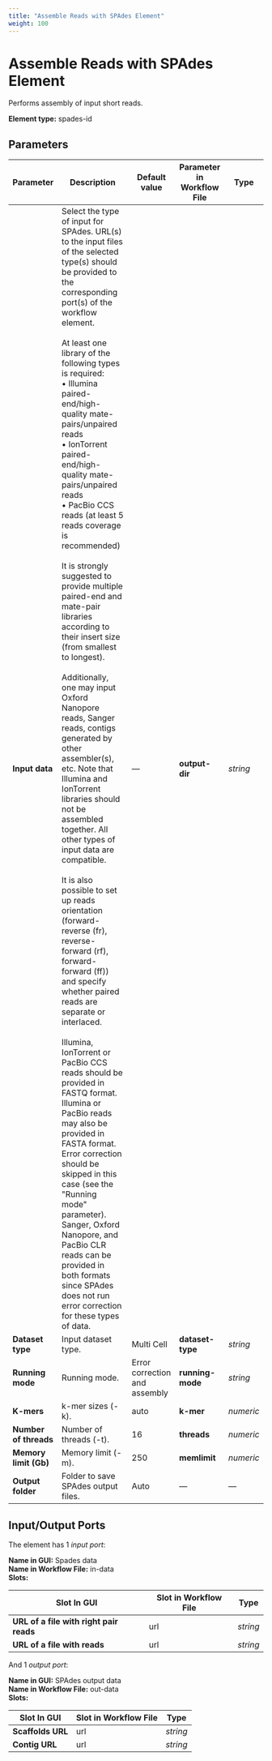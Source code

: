 ```yaml
---
title: "Assemble Reads with SPAdes Element"
weight: 100
---
```


# Assemble Reads with SPAdes Element

Performs assembly of input short reads.

**Element type:** spades-id

## Parameters

| Parameter             | Description                                                                                                                                                                                                                                                                                                                                                                                                                                                                                                                                                                                                                                                                                                                                                                                                                                                                                                                                                                                                                                                                                                                                                                                                                                                                                                                                                                                                           | Default value                 | Parameter in Workflow File | Type      |
|-----------------------|-----------------------------------------------------------------------------------------------------------------------------------------------------------------------------------------------------------------------------------------------------------------------------------------------------------------------------------------------------------------------------------------------------------------------------------------------------------------------------------------------------------------------------------------------------------------------------------------------------------------------------------------------------------------------------------------------------------------------------------------------------------------------------------------------------------------------------------------------------------------------------------------------------------------------------------------------------------------------------------------------------------------------------------------------------------------------------------------------------------------------------------------------------------------------------------------------------------------------------------------------------------------------------------------------------------------------------------------------------------------------------------------------------------------------|-------------------------------|----------------------------|-----------|
| **Input data**        | Select the type of input for SPAdes. URL(s) to the input files of the selected type(s) should be provided to the corresponding port(s) of the workflow element.<br><br>At least one library of the following types is required:<br>• Illumina paired-end/high-quality mate-pairs/unpaired reads<br>• IonTorrent paired-end/high-quality mate-pairs/unpaired reads<br>• PacBio CCS reads (at least 5 reads coverage is recommended)<br><br>It is strongly suggested to provide multiple paired-end and mate-pair libraries according to their insert size (from smallest to longest).<br><br>Additionally, one may input Oxford Nanopore reads, Sanger reads, contigs generated by other assembler(s), etc. Note that Illumina and IonTorrent libraries should not be assembled together. All other types of input data are compatible.<br><br>It is also possible to set up reads orientation (forward-reverse (fr), reverse-forward (rf), forward-forward (ff)) and specify whether paired reads are separate or interlaced.<br><br>Illumina, IonTorrent or PacBio CCS reads should be provided in FASTQ format. Illumina or PacBio reads may also be provided in FASTA format. Error correction should be skipped in this case (see the "Running mode" parameter). Sanger, Oxford Nanopore, and PacBio CLR reads can be provided in both formats since SPAdes does not run error correction for these types of data. | —                             | **output-dir**             | _string_  |
| **Dataset type**      | Input dataset type.                                                                                                                                                                                                                                                                                                                                                                                                                                                                                                                                                                                                                                                                                                                                                                                                                                                                                                                                                                                                                                                                                                                                                                                                                                                                                                                                                                                                   | Multi Cell                    | **dataset-type**           | _string_  |
| **Running mode**      | Running mode.                                                                                                                                                                                                                                                                                                                                                                                                                                                                                                                                                                                                                                                                                                                                                                                                                                                                                                                                                                                                                                                                                                                                                                                                                                                                                                                                                                                                         | Error correction and assembly | **running-mode**           | _string_  |
| **K-mers**            | k-mer sizes (-k).                                                                                                                                                                                                                                                                                                                                                                                                                                                                                                                                                                                                                                                                                                                                                                                                                                                                                                                                                                                                                                                                                                                                                                                                                                                                                                                                                                                                      | auto                          | **k-mer**                  | _numeric_ |
| **Number of threads** | Number of threads (-t).                                                                                                                                                                                                                                                                                                                                                                                                                                                                                                                                                                                                                                                                                                                                                                                                                                                                                                                                                                                                                                                                                                                                                                                                                                                                                                                                                                                               | 16                            | **threads**                | _numeric_ |
| **Memory limit (Gb)** | Memory limit (-m).                                                                                                                                                                                                                                                                                                                                                                                                                                                                                                                                                                                                                                                                                                                                                                                                                                                                                                                                                                                                                                                                                                                                                                                                                                                                                                                                                                                                    | 250                           | **memlimit**               | _numeric_ |
| **Output folder**     | Folder to save SPAdes output files.                                                                                                                                                                                                                                                                                                                                                                                                                                                                                                                                                                                                                                                                                                                                                                                                                                                                                                                                                                                                                                                                                                                                                                                                                                                                                                                                                                                   | Auto                          | —                          | —         |

## Input/Output Ports

The element has 1 _input port_:

**Name in GUI:** Spades data  
**Name in Workflow File:** in-data  
**Slots:**

| Slot In GUI                             | Slot in Workflow File | Type     |
|-----------------------------------------|-----------------------|----------|
| **URL of a file with right pair reads** | url                   | _string_ |
| **URL of a file with reads**            | url                   | _string_ |

And 1 _output port_:

**Name in GUI:** SPAdes output data  
**Name in Workflow File:** out-data  
**Slots:**

| Slot In GUI       | Slot in Workflow File | Type     |
|-------------------|-----------------------|----------|
| **Scaffolds URL** | url                   | _string_ |
| **Contig URL**    | url                   | _string_ |